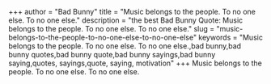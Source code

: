 +++
author = "Bad Bunny"
title = "Music belongs to the people. To no one else. To no one else."
description = "the best Bad Bunny Quote: Music belongs to the people. To no one else. To no one else."
slug = "music-belongs-to-the-people-to-no-one-else-to-no-one-else"
keywords = "Music belongs to the people. To no one else. To no one else.,bad bunny,bad bunny quotes,bad bunny quote,bad bunny sayings,bad bunny saying,quotes, sayings,quote, saying, motivation"
+++
Music belongs to the people. To no one else. To no one else.
